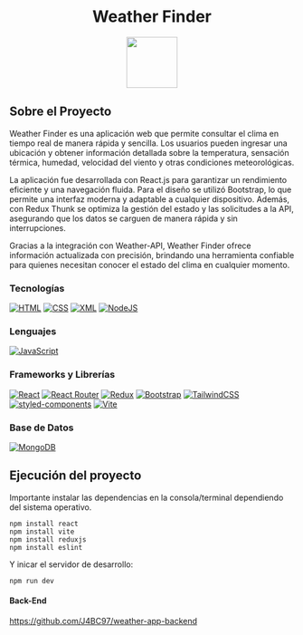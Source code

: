 <div align="center">

  # Weather Finder

  <img src="https://cdn2.iconfinder.com/data/icons/ios-14-custom-application/62/application-12-256.png" height="90">
  <br>
  

  
</div>

## Sobre el Proyecto

Weather Finder es una aplicación web que permite consultar el clima en tiempo real de manera rápida y sencilla. Los usuarios pueden ingresar una ubicación y obtener información detallada sobre la temperatura, sensación térmica, humedad, velocidad del viento y otras condiciones meteorológicas.

La aplicación fue desarrollada con React.js para garantizar un rendimiento eficiente y una navegación fluida. Para el diseño se utilizó Bootstrap, lo que permite una interfaz moderna y adaptable a cualquier dispositivo. Además, con Redux Thunk se optimiza la gestión del estado y las solicitudes a la API, asegurando que los datos se carguen de manera rápida y sin interrupciones.

Gracias a la integración con Weather-API, Weather Finder ofrece información actualizada con precisión, brindando una herramienta confiable para quienes necesitan conocer el estado del clima en cualquier momento.

### Tecnologías
  [![HTML](https://img.shields.io/badge/HTML-%23E34F26.svg?logo=html5&logoColor=white)](#)
  [![CSS](https://img.shields.io/badge/CSS-1572B6?logo=css3&logoColor=fff)](#)
  [![XML](https://img.shields.io/badge/XML-767C52?logo=xml&logoColor=fff)](#)
  [![NodeJS](https://img.shields.io/badge/Node.js-6DA55F?logo=node.js&logoColor=white)](#)
### Lenguajes
  [![JavaScript](https://img.shields.io/badge/JavaScript-F7DF1E?logo=javascript&logoColor=000)](#)
###  Frameworks y Librerías 
  [![React](https://img.shields.io/badge/React-%2320232a.svg?logo=react&logoColor=%2361DAFB)](#)
  [![React Router](https://img.shields.io/badge/React_Router-CA4245?logo=react-router&logoColor=white)](#)
  [![Redux](https://img.shields.io/badge/Redux-764ABC?logo=redux&logoColor=fff)](#)
  [![Bootstrap](https://img.shields.io/badge/Bootstrap-7952B3?logo=bootstrap&logoColor=fff)](#)
  [![TailwindCSS](https://img.shields.io/badge/Tailwind%20CSS-%2338B2AC.svg?logo=tailwind-css&logoColor=white)](#)
  [![styled-components](https://img.shields.io/badge/styled--components-DB7093?logo=styledcomponents&logoColor=fff)](#)
  [![Vite](https://img.shields.io/badge/Vite-646CFF?logo=vite&logoColor=fff)](#)
### Base de Datos
  [![MongoDB](https://img.shields.io/badge/MongoDB-%234ea94b.svg?logo=mongodb&logoColor=white)](#)

## Ejecución del proyecto
Importante instalar las dependencias en la consola/terminal dependiendo del sistema operativo.
```properties
npm install react
npm install vite
npm install reduxjs
npm install eslint

```  
Y inicar el servidor de desarrollo:
```properties
npm run dev
```
#### Back-End
https://github.com/J4BC97/weather-app-backend


